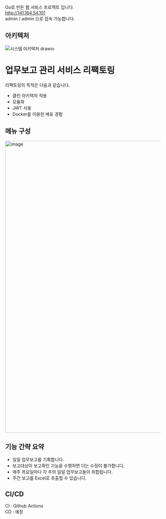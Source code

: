 Go로 만든 웹 서비스 프로젝트 입니다.   
http://141.164.54.101   
admin / admin 으로 접속 가능합니다.


## 아키텍처
![시스템 아키텍처 drawio](https://github.com/MunProoo/bsmgRefactoring/assets/52486862/8d7ec53f-3dcb-4c67-89ae-0e84a339ff98)

# 업무보고 관리 서비스 리팩토링
리팩토링의 목적은 다음과 같습니다.
- 클린 아키텍처 적용
- 모듈화
- JWT 사용
- Docker를 이용한 배포 경험

## 메뉴 구성
<img width="945" alt="image" src="https://github.com/MunProoo/bsmgRefactoring/assets/52486862/14f8a121-5310-4b8c-a14e-86f7e085c5c9">

## 기능 간략 요약
- 일일 업무보고를 기록합니다.
- 보고대상이 보고확인 기능을 수행하면 더는 수정이 불가합니다.
- 매주 목요일마다 각 주의 일일 업무보고들이 취합됩니다.
- 주간 보고를 Excel로 추출할 수 있습니다.

## CI/CD
CI : Github Actions  
CD : 예정







